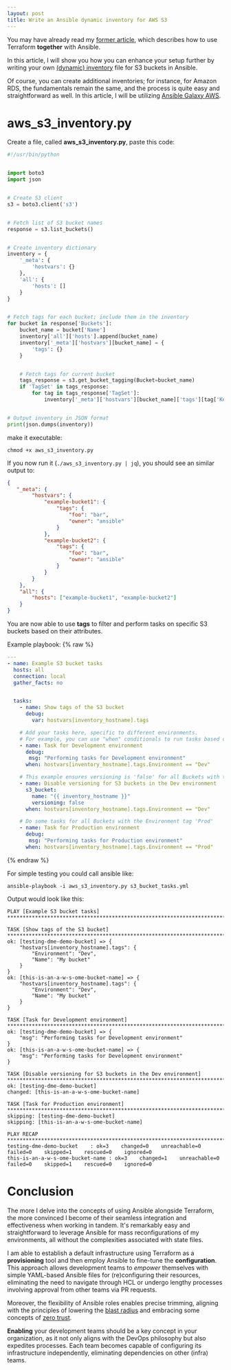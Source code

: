 ```yaml
---
layout: post
title: Write an Ansible dynamic inventory for AWS S3
---
```


You may have already read my [former article](https://dme86.github.io/2023/06/23/Harnessing-the-Power-of-Terraform-and-Ansible-in-Perfect-Harmony/), which describes how to use Terraform **together** with Ansible.

In this article, I will show you how you can enhance your setup further by writing your own [(dynamic) inventory](https://docs.ansible.com/ansible/latest/dev_guide/developing_inventory.html) file for S3 buckets in Ansible.

Of course, you can create additional inventories; for instance, for Amazon RDS, the fundamentals remain the same, and the process is quite easy and straightforward as well. In this article, I will be utilizing [Ansible Galaxy AWS](https://galaxy.ansible.com/ui/repo/published/amazon/aws/).

# aws_s3_inventory.py

Create a file, called **aws_s3_inventory.py**, paste this code:

```python
#!/usr/bin/python


import boto3
import json


# Create S3 client
s3 = boto3.client('s3')


# Fetch list of S3 bucket names
response = s3.list_buckets()


# Create inventory dictionary
inventory = {
    '_meta': {
        'hostvars': {}
    },
    'all': {
        'hosts': []
    }
}


# Fetch tags for each bucket; include them in the inventory
for bucket in response['Buckets']:
    bucket_name = bucket['Name']
    inventory['all']['hosts'].append(bucket_name)
    inventory['_meta']['hostvars'][bucket_name] = {
        'tags': {}
    }


    # Fetch tags for current bucket
    tags_response = s3.get_bucket_tagging(Bucket=bucket_name)
    if 'TagSet' in tags_response:
        for tag in tags_response['TagSet']:
            inventory['_meta']['hostvars'][bucket_name]['tags'][tag['Key']] = tag['Value']


# Output inventory in JSON format
print(json.dumps(inventory))
```

make it executable:

```shell
chmod +x aws_s3_inventory.py
```

If you now run it (`./aws_s3_inventory.py | jq`), you should see an similar output to:

```json
{
   "_meta": {
        "hostvars": {
            "example-bucket1": {
                "tags": {
                    "foo": "bar",
                    "owner": "ansible"
                }
            },
            "example-bucket2": {
                "tags": {
                    "foo": "bar",
                    "owner": "ansible"
                }
            }
        }
    },
    "all": {
        "hosts": ["example-bucket1", "example-bucket2"]
    }
}
```

You are now able to use **tags** to filter and perform tasks on specific S3 buckets based on their attributes.

Example playbook:
{% raw %}
```yaml
---
- name: Example S3 bucket tasks
  hosts: all
  connection: local
  gather_facts: no


  tasks:
    - name: Show tags of the S3 bucket
      debug:
        var: hostvars[inventory_hostname].tags

    # Add your tasks here, specific to different environments.
    # For example, you can use "when" conditionals to run tasks based on the "Environment" tag:
    - name: Task for Development environment
      debug:
       msg: "Performing tasks for Development environment"
      when: hostvars[inventory_hostname].tags.Environment == "Dev"

    # This example ensures versioning is 'false' for all Buckets with the Environment tag 'Dev'
    - name: Disable versioning for S3 buckets in the Dev environment
      s3_bucket:
        name: "{{ inventory_hostname }}"
        versioning: false
      when: hostvars[inventory_hostname].tags.Environment == "Dev"

    # Do some tasks for all Buckets with the Environment tag 'Prod'
    - name: Task for Production environment
      debug:
       msg: "Performing tasks for Production environment"
      when: hostvars[inventory_hostname].tags.Environment == "Prod"

```
{% endraw %}

For simple testing you could call ansible like:

```shell
ansible-playbook -i aws_s3_inventory.py s3_bucket_tasks.yml
```

Output would look like this:

```shell
PLAY [Example S3 bucket tasks] ********************************************************************************************************************************

TASK [Show tags of the S3 bucket] *****************************************************************************************************************************
ok: [testing-dme-demo-bucket] => {
    "hostvars[inventory_hostname].tags": {
        "Environment": "Dev",
        "Name": "My bucket"
    }
}
ok: [this-is-an-a-w-s-ome-bucket-name] => {
    "hostvars[inventory_hostname].tags": {
        "Environment": "Dev",
        "Name": "My bucket"
    }
}

TASK [Task for Development environment] ***********************************************************************************************************************
ok: [testing-dme-demo-bucket] => {
    "msg": "Performing tasks for Development environment"
}
ok: [this-is-an-a-w-s-ome-bucket-name] => {
    "msg": "Performing tasks for Development environment"
}

TASK [Disable versioning for S3 buckets in the Dev environment] ***********************************************************************************************
ok: [testing-dme-demo-bucket]
changed: [this-is-an-a-w-s-ome-bucket-name]

TASK [Task for Production environment] ************************************************************************************************************************
skipping: [testing-dme-demo-bucket]
skipping: [this-is-an-a-w-s-ome-bucket-name]

PLAY RECAP ****************************************************************************************************************************************************
testing-dme-demo-bucket    : ok=3    changed=0    unreachable=0    failed=0    skipped=1    rescued=0    ignored=0
this-is-an-a-w-s-ome-bucket-name : ok=3    changed=1    unreachable=0    failed=0    skipped=1    rescued=0    ignored=0
```
# Conclusion

The more I delve into the concepts of using Ansible alongside Terraform, the more convinced I become of their seamless integration and effectiveness when working in tandem. It's remarkably easy and straightforward to leverage Ansible for mass reconfigurations of my environments, all without the complexities associated with state files.

I am able to establish a default infrastructure using Terraform as a **provisioning** tool and then employ Ansible to fine-tune the **configuration**. This approach allows development teams to *empower* themselves with simple YAML-based Ansible files for (re)configuring their resources, eliminating the need to navigate through HCL or undergo lengthy processes involving approval from other teams via PR requests.

Moreover, the flexibility of Ansible roles enables precise trimming, aligning with the principles of lowering the [blast radius](https://en.wikipedia.org/wiki/Blast_radius) and embracing some concepts of [zero trust](https://en.wikipedia.org/wiki/Zero_trust_security_model).

**Enabling** your development teams should be a key concept in your organization, as it not only aligns with the DevOps philosophy but also expedites processes. Each team becomes capable of configuring its infrastructure independently, eliminating dependencies on other (infra) teams.
